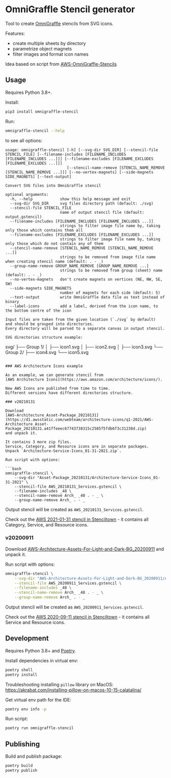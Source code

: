 # OmniGraffle Stencil generator

Tool to create [OmniGraffle](https://www.omnigroup.com/omnigraffle/)
stencils from SVG icons.

Features:

- create multiple sheets by directory
- parametrize object magnets
- filter images and format icon names

Idea based on script from
[AWS-OmniGraffle-Stencils](https://github.com/davidfsmith/AWS-OmniGraffle-Stencils/)

## Usage

Requires Python 3.8+.

Install:

```bash
pip3 install omnigraffle-stencil
```

Run:

```bash
omnigraffle-stencil --help
```

to see all options:

```
usage: omnigraffle-stencil [-h] [--svg-dir SVG_DIR] [--stencil-file STENCIL_FILE] [--filename-includes [FILENAME_INCLUDES [FILENAME_INCLUDES ...]]] [--filename-excludes [FILENAME_EXCLUDES [FILENAME_EXCLUDES ...]]]
                           [--stencil-name-remove [STENCIL_NAME_REMOVE [STENCIL_NAME_REMOVE ...]]] [--no-vertex-magnets] [--side-magnets SIDE_MAGNETS] [--text-output]

Convert SVG files into OmniGraffle stencil

optional arguments:
  -h, --help            show this help message and exit
  --svg-dir SVG_DIR     svg files directory path (default: ./svg)
  --stencil-file STENCIL_FILE
                        name of output stencil file (default: output.gstencil)
  --filename-includes [FILENAME_INCLUDES [FILENAME_INCLUDES ...]]
                        strings to filter image file name by, taking only those which contains them all
  --filename-excludes [FILENAME_EXCLUDES [FILENAME_EXCLUDES ...]]
                        strings to filter image file name by, taking only those which do not contain any of them
  --stencil-name-remove [STENCIL_NAME_REMOVE [STENCIL_NAME_REMOVE ...]]
                        strings to be removed from image file name when creating stencil name (default: . - _)
  --group-name-remove GROUP_NAME_REMOVE [GROUP_NAME_REMOVE ...]
                        strings to be removed from group (sheet) name (default: . - _)
  --no-vertex-magnets   don't create magnets on vertices (NE, NW, SE, SW)
  --side-magnets SIDE_MAGNETS
                        number of magnets for each side (default: 5)
  --text-output         write OmniGraffle data file as text instead of binary
  --label-icons         add a label, derived from the icon name, to the bottom centre of the icon

Input files are taken from the given location (`./svg` by default)
and should be grouped into directories.
Every directory will be parsed to a separate canvas in output stencil.

SVG directories structure example:

```
svg/
├── Group 1/
│   ├── icon1.svg
│   ├── icon2.svg
│   ├── icon3.svg
└── Group 2/
    ├── icon4.svg
    └── icon5.svg
```

### AWS Architecture Icons example

As an example, we can generate stencil from
[AWS Architecture Icons](https://aws.amazon.com/architecture/icons/).

New AWS Icons are published from time to time.
Different versions have different directories structure.

### v20210131

Download
[AWS-Architecture_Asset-Package_20210131](https://d1.awsstatic.com/webteam/architecture-icons/q1-2021/AWS-Architecture_Asset-Package_20210131.a41ffeeec67743738315c2585f5fdb6f3c31238d.zip)
and unpack it.

It contains 3 more zip files.
Service, Category, and Resource icons are in separate packages.
Unpack `Architecture-Service-Icons_01-31-2021.zip`.

Run script with options:

```bash
omnigraffle-stencil \
    --svg-dir "Asset-Package_20210131/Architecture-Service-Icons_01-31-2021" \
    --stencil-file AWS_20210131_Services.gstencil \
    --filename-includes _48 \
    --stencil-name-remove Arch_ _48 . - _ \
    --group-name-remove Arch_ . - _
```

Output stencil will be created as `AWS_20210131_Services.gstencil`.

Check out the [AWS 2021-01-31 stencil in Stenciltown](https://stenciltown.omnigroup.com/stencils/aws-2021-01-31-all/) -
it contains all Category, Service, and Resource icons.

### v20200911

Download
[AWS-Architecture-Assets-For-Light-and-Dark-BG_20200911](https://d1.awsstatic.com/webteam/architecture-icons/Q32020/AWS-Architecture-Assets-For-Light-and-Dark-BG_20200911.478ff05b80f909792f7853b1a28de8e28eac67f4.zip)
and unpack it.

Run script with options:

```bash
omnigraffle-stencil \
    --svg-dir "AWS-Architecture-Assets-For-Light-and-Dark-BG_20200911/AWS-Architecture-Service-Icons_20200911" \
    --stencil-file AWS_20200911_Services.gstencil \
    --filename-includes _48 \
    --stencil-name-remove Arch_ _48 . - _ \
    --group-name-remove Arch_ . - _
```

Output stencil will be created as `AWS_20200911_Services.gstencil`.

Check out the [AWS 2020-09-11 stencil in Stenciltown](https://stenciltown.omnigroup.com/stencils/aws-2020-09-11-all/) -
it contains all Service and Resource icons.

## Development

Requires Python 3.8+ and [Poetry](https://python-poetry.org/).

Install dependencies in virtual env:

```bash
poetry shell
poetry install
```

Troubleshooting installing `pillow` library on MacOS:
https://akrabat.com/installing-pillow-on-macos-10-15-calatalina/

Get virtual env path for the IDE:

```bash
poetry env info -p
```

Run script:

```bash
poetry run omnigraffle-stencil
```

## Publishing

Build and publish package:

```bash
poetry build
poetry publish
```
